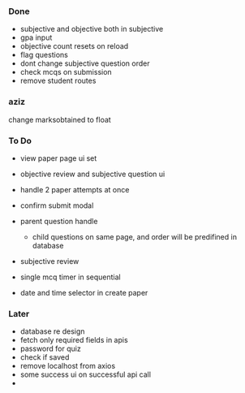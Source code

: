### Done
- subjective and objective both in subjective
- gpa input
- objective count resets on reload
- flag questions
- dont change subjective question order
- check mcqs on submission
- remove student routes

### aziz
change marksobtained to float

### To Do

- view paper page ui set
- objective review and subjective question ui
- handle 2 paper attempts at once
- confirm submit modal

- parent question handle
    - child questions on same page, and order will be predifined in database
- subjective review
- single mcq timer in sequential

- date and time selector in create paper

### Later
- database re design
- fetch only required fields in apis
- password for quiz
- check if saved
- remove localhost from axios
- some success ui on successful api call
- 